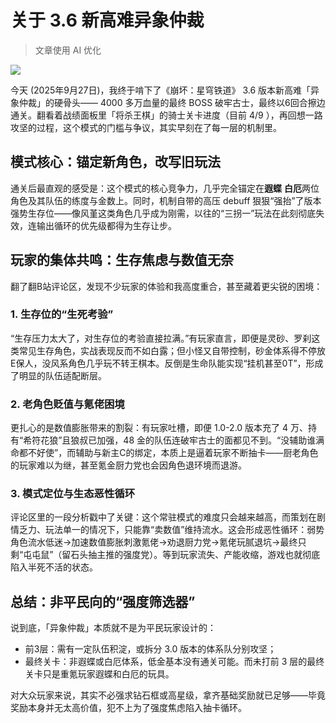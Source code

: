 # 关于 3.6 新高难异象仲裁

> 文章使用 AI 优化

![](https://laosun-image.obs.cn-north-4.myhuaweicloud.com/20250927185033.png)

今天 (2025年9月27日)，我终于啃下了《崩坏：星穹铁道》 3.6 版本新高难「异象仲裁」的硬骨头—— 4000 多万血量的最终 BOSS 破牢古士，最终以6回合擦边通关。翻看着战绩面板里「将杀王棋」的骑士关卡进度（目前 4/9 ），再回想一路攻坚的过程，这个模式的门槛与争议，其实早刻在了每一层的机制里。

## 模式核心：锚定新角色，改写旧玩法
通关后最直观的感受是：这个模式的核心竞争力，几乎完全锚定在**遐蝶** **白厄**两位角色及其队伍的练度与金数上。同时，机制自带的高压 debuff 狠狠“强抬”了版本强势生存位——像风堇这类角色几乎成为刚需，以往的“三拐一”玩法在此刻彻底失效，连输出循环的优先级都得为生存让步。

## 玩家的集体共鸣：生存焦虑与数值无奈
翻了翻B站评论区，发现不少玩家的体验和我高度重合，甚至藏着更尖锐的困境：

### 1. 生存位的“生死考验”
“生存压力太大了，对生存位的考验直接拉满。”有玩家直言，即便是灵砂、罗刹这类常见生存角色，实战表现反而不如白露；但小怪又自带控制，砂金体系得不停放E保人，没风系角色几乎玩不转王棋本。反倒是生命队能实现“挂机甚至0T”，形成了明显的队伍适配断层。

### 2. 老角色贬值与氪佬困境
更扎心的是数值膨胀带来的割裂：有玩家吐槽，即便 1.0-2.0 版本充了 4 万、持有“希符花狼”且狼叔已加强，48 金的队伍连破牢古士的面都见不到。“没辅助谁满命都不好使”，而辅助与新主C的绑定，本质上是逼着玩家不断抽卡——厨老角色的玩家难以为继，甚至氪金厨力党也会因角色退环境而退游。

### 3. 模式定位与生态恶性循环
评论区里的一段分析戳中了关键：这个常驻模式的难度只会越来越高，而策划在剧情乏力、玩法单一的情况下，只能靠“卖数值”维持流水。这会形成恶性循环：弱势角色流水低迷→加速数值膨胀刺激氪佬→劝退厨力党→氪佬玩腻退坑→最终只剩“屯屯鼠”（留石头抽主推的强度党）。等到玩家流失、产能收缩，游戏也就彻底陷入半死不活的状态。

## 总结：非平民向的“强度筛选器”
说到底，「异象仲裁」本质就不是为平民玩家设计的：
- 前3层：需有一定队伍积淀，或拆分 3.0 版本的体系队分别攻坚；
- 最终关卡：非遐蝶或白厄体系，低金基本没有通关可能。而未打前 3 层的最终关卡只是重氪玩家遐蝶和白厄的玩具。

对大众玩家来说，其实不必强求钻石框或高星级，拿齐基础奖励就已足够——毕竟奖励本身并无太高价值，犯不上为了强度焦虑陷入抽卡循环。
